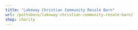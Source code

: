 ```yaml
---
title: "Lakeway Christian Community Resale Barn"
url: /pottsboro/lakeway-christian-community-resale-barn/
shop: charity
---
```

